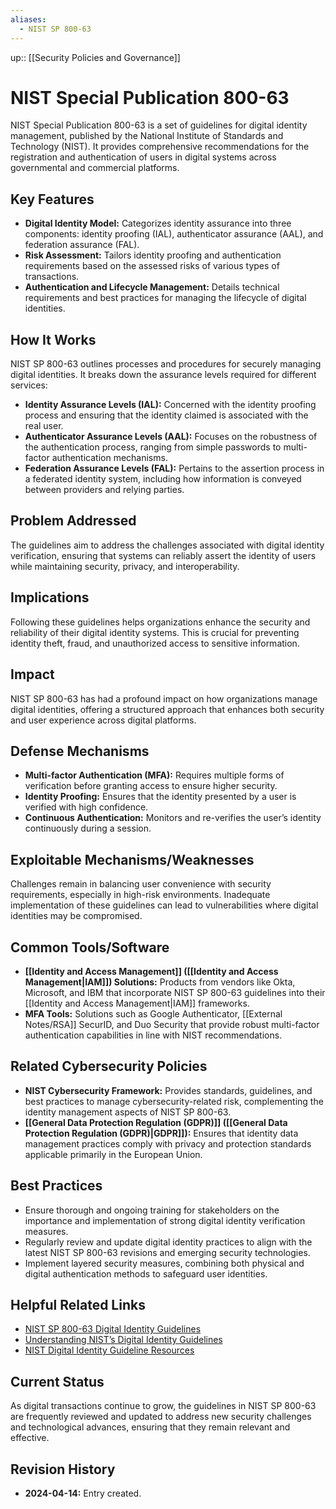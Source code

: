 ```yaml
---
aliases:
  - NIST SP 800-63
---
```


up:: [[Security Policies and Governance]]
# NIST Special Publication 800-63

NIST Special Publication 800-63 is a set of guidelines for digital identity management, published by the National Institute of Standards and Technology (NIST). It provides comprehensive recommendations for the registration and authentication of users in digital systems across governmental and commercial platforms.

## Key Features

- **Digital Identity Model:** Categorizes identity assurance into three components: identity proofing (IAL), authenticator assurance (AAL), and federation assurance (FAL).
- **Risk Assessment:** Tailors identity proofing and authentication requirements based on the assessed risks of various types of transactions.
- **Authentication and Lifecycle Management:** Details technical requirements and best practices for managing the lifecycle of digital identities.

## How It Works

NIST SP 800-63 outlines processes and procedures for securely managing digital identities. It breaks down the assurance levels required for different services:
- **Identity Assurance Levels (IAL):** Concerned with the identity proofing process and ensuring that the identity claimed is associated with the real user.
- **Authenticator Assurance Levels (AAL):** Focuses on the robustness of the authentication process, ranging from simple passwords to multi-factor authentication mechanisms.
- **Federation Assurance Levels (FAL):** Pertains to the assertion process in a federated identity system, including how information is conveyed between providers and relying parties.

## Problem Addressed

The guidelines aim to address the challenges associated with digital identity verification, ensuring that systems can reliably assert the identity of users while maintaining security, privacy, and interoperability.

## Implications

Following these guidelines helps organizations enhance the security and reliability of their digital identity systems. This is crucial for preventing identity theft, fraud, and unauthorized access to sensitive information.

## Impact

NIST SP 800-63 has had a profound impact on how organizations manage digital identities, offering a structured approach that enhances both security and user experience across digital platforms.

## Defense Mechanisms

- **Multi-factor Authentication (MFA):** Requires multiple forms of verification before granting access to ensure higher security.
- **Identity Proofing:** Ensures that the identity presented by a user is verified with high confidence.
- **Continuous Authentication:** Monitors and re-verifies the user’s identity continuously during a session.

## Exploitable Mechanisms/Weaknesses

Challenges remain in balancing user convenience with security requirements, especially in high-risk environments. Inadequate implementation of these guidelines can lead to vulnerabilities where digital identities may be compromised.

## Common Tools/Software

- **[[Identity and Access Management]] ([[Identity and Access Management|IAM]]) Solutions:** Products from vendors like Okta, Microsoft, and IBM that incorporate NIST SP 800-63 guidelines into their [[Identity and Access Management|IAM]] frameworks.
- **MFA Tools:** Solutions such as Google Authenticator, [[External Notes/RSA]] SecurID, and Duo Security that provide robust multi-factor authentication capabilities in line with NIST recommendations.

## Related Cybersecurity Policies

- **NIST Cybersecurity Framework:** Provides standards, guidelines, and best practices to manage cybersecurity-related risk, complementing the identity management aspects of NIST SP 800-63.
- **[[General Data Protection Regulation (GDPR)]] ([[General Data Protection Regulation (GDPR)|GDPR]]):** Ensures that identity data management practices comply with privacy and protection standards applicable primarily in the European Union.

## Best Practices

- Ensure thorough and ongoing training for stakeholders on the importance and implementation of strong digital identity verification measures.
- Regularly review and update digital identity practices to align with the latest NIST SP 800-63 revisions and emerging security technologies.
- Implement layered security measures, combining both physical and digital authentication methods to safeguard user identities.

## Helpful Related Links

- [NIST SP 800-63 Digital Identity Guidelines](https://csrc.nist.gov/publications/detail/sp/800-63/3/final)
- [Understanding NIST’s Digital Identity Guidelines](https://www.nist.gov/itl/applied-cybersecurity/tig/back-basics-understanding-nist-digital-identity-guidelines)
- [NIST Digital Identity Guideline Resources](https://pages.nist.gov/800-63-FAQ/)

## Current Status

As digital transactions continue to grow, the guidelines in NIST SP 800-63 are frequently reviewed and updated to address new security challenges and technological advances, ensuring that they remain relevant and effective.

## Revision History

- **2024-04-14:** Entry created.
